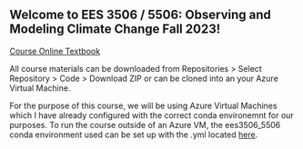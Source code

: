## Welcome to EES 3506 / 5506: Observing and Modeling Climate Change Fall 2023!

[Course Online Textbook](https://hackmd.io/3QEs24V3QbqUmfabs7ezvg?both)

All course materials can be downloaded from Repositories > Select Repository > Code > Download ZIP or can be cloned into an your Azure Virtual Machine.

For the purpose of this course, we will be using Azure Virtual Machines which I have already configured with the correct conda environemnt for our purposes. To run the course outside of an Azure VM, the ees3506_5506 conda environment used can be set up with the .yml located [here](https://github.com/EES-3506-5506/.github-private/blob/main/conda_env.yml). 

